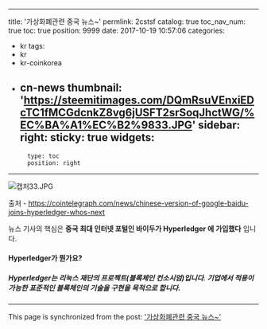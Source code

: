 
---
title: '가상화폐관련 중국 뉴스~'
permlink: 2cstsf
catalog: true
toc_nav_num: true
toc: true
position: 9999
date: 2017-10-19 10:57:06
categories:
- kr
tags:
- kr
- kr-coinkorea
- cn-news
thumbnail: 'https://steemitimages.com/DQmRsuVEnxiEDcTC1fMCGdcnkZ8vg6jUSFT2srSoqJhctWG/%EC%BA%A1%EC%B2%9833.JPG'
sidebar:
    right:
        sticky: true
widgets:
    -
        type: toc
        position: right
---


![캡처33.JPG](https://steemitimages.com/DQmRsuVEnxiEDcTC1fMCGdcnkZ8vg6jUSFT2srSoqJhctWG/%EC%BA%A1%EC%B2%9833.JPG)

출처  - https://cointelegraph.com/news/chinese-version-of-google-baidu-joins-hyperledger-whos-next

뉴스 기사의 핵심은 **중국 최대 인터넷 포털인 바이두가 Hyperledger 에 가입했다** 입니다. 

####  Hyperledger가 뭔가요? 
#####  Hyperledger는 리눅스 재단의 프로젝트(블록체인 컨소시엄)입니다. 기업에서 적용이 가능한 표준적인 블록체인의 기술을 구현을 목적으로 합니다.

- - -

This page is synchronized from the post: ['가상화폐관련 중국 뉴스~'](https://steemit.com/@kingbit/2cstsf)
